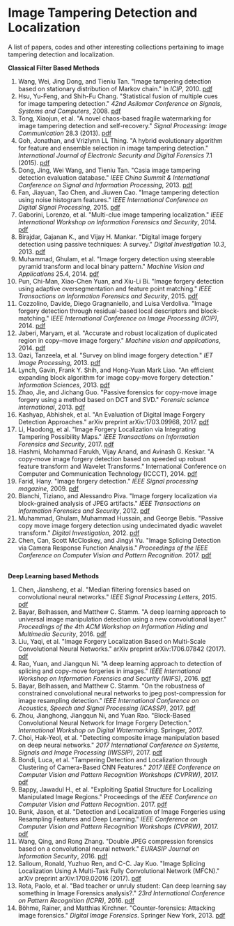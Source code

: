 # Image Tampering Detection and Localization
A list of papers, codes and other interesting collections pertaining to image tampering detection and localization.

**Classical Filter Based Methods**<br />
1. Wang, Wei, Jing Dong, and Tieniu Tan. "Image tampering detection based on stationary distribution of Markov chain." In *ICIP*, 2010. [pdf](http://www.nlpr.ia.ac.cn/2010papers/gjhy/gh51.pdf)<br />
2. Hsu, Yu-Feng, and Shih-Fu Chang. "Statistical fusion of multiple cues for image tampering detection." *42nd Asilomar Conference on Signals, Systems and Computers*, 2008. [pdf](https://pdfs.semanticscholar.org/bc2f/8ab79ae9a28d450f5391db8ab3faadf2a0d1.pdf)<br />
3. Tong, Xiaojun, et al. "A novel chaos-based fragile watermarking for image tampering detection and self-recovery." *Signal Processing: Image Communication* 28.3 (2013). [pdf](http://www.sciencedirect.com/science/article/pii/S092359651200224X) <br/>
4. Goh, Jonathan, and Vrizlynn LL Thing. "A hybrid evolutionary algorithm for feature and ensemble selection in image tampering detection." *International Journal of Electronic Security and Digital Forensics* 7.1 (2015). [pdf](http://oar.a-star.edu.sg/jspui/bitstream/123456789/1674/1/A_HybridEvol_ImgTampering_2015.pdf) <br/>
5. Dong, Jing, Wei Wang, and Tieniu Tan. "Casia image tampering detection evaluation database." *IEEE China Summit & International Conference on Signal and Information Processing*, 2013. [pdf](http://ieeexplore.ieee.org/abstract/document/6625374/) <br/>
6. Fan, Jiayuan, Tao Chen, and Jiuwen Cao. "Image tampering detection using noise histogram features." *IEEE International Conference on Digital Signal Processing*, 2015. [pdf](http://ieeexplore.ieee.org/abstract/document/7252037/)<br/>
7. Gaborini, Lorenzo, et al. "Multi-clue image tampering localization." *IEEE International Workshop on Information Forensics and Security*, 2014. [pdf](http://ai2-s2-pdfs.s3.amazonaws.com/081e/8fb55369588cbd0f9b032c4e20fdeca1c7e6.pdf)
8. Birajdar, Gajanan K., and Vijay H. Mankar. "Digital image forgery detection using passive techniques: A survey." *Digital Investigation 10.3*, 2013. [pdf](http://www.dxsx.net/admin/editor/upload/201412/2014122915411949.pdf)<br/>
9. Muhammad, Ghulam, et al. "Image forgery detection using steerable pyramid transform and local binary pattern." *Machine Vision and Applications* 25.4, 2014. [pdf](http://link.springer.com/article/10.1007/s00138-013-0547-4)<br/>
10. Pun, Chi-Man, Xiao-Chen Yuan, and Xiu-Li Bi. "Image forgery detection using adaptive oversegmentation and feature point matching." *IEEE Transactions on Information Forensics and Security*, 2015. [pdf](http://kresttechnology.com/krest-academic-projects/krest-mtech-projects/ECE/MTech%20DSP%202015-16/MTech%20DSP%20BasePaper%202015-16/19.pdf)<br/>
11. Cozzolino, Davide, Diego Gragnaniello, and Luisa Verdoliva. "Image forgery detection through residual-based local descriptors and block-matching." *IEEE International Conference on Image Processing (ICIP)*, 2014. [pdf](http://ieeexplore.ieee.org/abstract/document/7026072/)<br/>
12. Jaberi, Maryam, et al. "Accurate and robust localization of duplicated region in copy–move image forgery." *Machine vision and applications*, 2014. [pdf](http://faculty.ksu.edu.sa/ghulam/Documents/Image%20Forgery%20Project/2013%20-%20MVAP%20-%20Accuracte%20and%20Robust%20Localization.pdf)<br/>
13. Qazi, Tanzeela, et al. "Survey on blind image forgery detection." *IET Image Processing*, 2013. [pdf](http://ieeexplore.ieee.org/iel7/4149689/6648770/06648773.pdf)<br/>
14. Lynch, Gavin, Frank Y. Shih, and Hong-Yuan Mark Liao. "An efficient expanding block algorithm for image copy-move forgery detection." *Information Sciences*, 2013. [pdf](https://web.njit.edu/~gl32/publications/Lynch_et_al_2013_An_Efficient_Expanding_Block_Algorithm.pdf)<br/>
15. Zhao, Jie, and Jichang Guo. "Passive forensics for copy-move image forgery using a method based on DCT and SVD." *Forensic science international*, 2013. [pdf](https://www.mathworks.com/matlabcentral/answers/uploaded_files/38317/1-s2.0-S0379073813004301-main.pdf)
16. Kashyap, Abhishek, et al. "An Evaluation of Digital Image Forgery Detection Approaches." arXiv preprint arXiv:1703.09968, 2017. [pdf](https://arxiv.org/pdf/1703.09968)<br/>
17. Li, Haodong, et al. "Image Forgery Localization via Integrating Tampering Possibility Maps." *IEEE Transactions on Information Forensics and Security*, 2017. [pdf](http://ieeexplore.ieee.org/abstract/document/7829291/)<br/>
18. Hashmi, Mohammad Farukh, Vijay Anand, and Avinash G. Keskar. "A copy-move image forgery detection based on speeded up robust feature transform and Wavelet Transforms." International Conference on Computer and Communication Technology (ICCCT), 2014. [pdf](https://www.researchgate.net/profile/Vijay_Anand45/publication/277608529_A_copy-move_image_forgery_detection_based_on_speeded_up_robust_feature_transform_and_Wavelet_Transforms/links/556eaea708aeccd7773f72b4.pdf)<br/>
19. Farid, Hany. "Image forgery detection." *IEEE Signal processing magazine*, 2009. [pdf](http://www.ccse.kfupm.edu.sa/~ahmadsm/coe589-121/farid2009-image-forgery.pdf)<br/>
20. Bianchi, Tiziano, and Alessandro Piva. "Image forgery localization via block-grained analysis of JPEG artifacts." *IEEE Transactions on Information Forensics and Security*, 2012. [pdf](http://porto.polito.it/2505892/1/bian_TIFS2012_OA.pdf)<br/>
21. Muhammad, Ghulam, Muhammad Hussain, and George Bebis. "Passive copy move image forgery detection using undecimated dyadic wavelet transform." *Digital Investigation*, 2012. [pdf](https://pdfs.semanticscholar.org/facc/8ca2658fdf340f5d23fda6e7985ca03bbbca.pdf)<br/>
22. Chen, Can, Scott McCloskey, and Jingyi Yu. "Image Splicing Detection via Camera Response Function Analysis." *Proceedings of the IEEE Conference on Computer Vision and Pattern Recognition*. 2017. [pdf](http://openaccess.thecvf.com/content_cvpr_2017/papers/Chen_Image_Splicing_Detection_CVPR_2017_paper.pdf)<br/><br/>

**Deep Learning based Methods**<br/>
1. Chen, Jiansheng, et al. "Median filtering forensics based on convolutional neural networks." *IEEE Signal Processing Letters*, 2015. [pdf](http://ai2-s2-pdfs.s3.amazonaws.com/bfe4/567298070b9cb37eccc69359155c6118e736.pdf)<br/>
2. Bayar, Belhassen, and Matthew C. Stamm. "A deep learning approach to universal image manipulation detection using a new convolutional layer." *Proceedings of the 4th ACM Workshop on Information Hiding and Multimedia Security*, 2016. [pdf](http://www.ece.drexel.edu/stamm/papers/Bayar_IHMMSec_2016.pdf)<br/>
3. Liu, Yaqi, et al. "Image Forgery Localization Based on Multi-Scale Convolutional Neural Networks." arXiv preprint arXiv:1706.07842 (2017). [pdf](https://arxiv.org/pdf/1706.07842)<br/>
4. Rao, Yuan, and Jiangqun Ni. "A deep learning approach to detection of splicing and copy-move forgeries in images." *IEEE International Workshop on Information Forensics and Security (WIFS)*, 2016. [pdf](http://ieeexplore.ieee.org/abstract/document/7823911/)<br/>
5. Bayar, Belhassen, and Matthew C. Stamm. "On the robustness of constrained convolutional neural networks to jpeg post-compression for image resampling detection." *IEEE International Conference on Acoustics, Speech and Signal Processing (ICASSP)*, 2017. [pdf](http://misl.ece.drexel.edu/wp-content/uploads/2017/08/Bayar_ICASSP_2017.pdf)<br/>
6. Zhou, Jianghong, Jiangqun Ni, and Yuan Rao. "Block-Based Convolutional Neural Network for Image Forgery Detection." *International Workshop on Digital Watermarking*. Springer, 2017. <br/>
7. Choi, Hak-Yeol, et al. "Detecting composite image manipulation based on deep neural networks." *2017 International Conference on Systems, Signals and Image Processing (IWSSIP)*, 2017. [pdf](http://hklee.kaist.ac.kr/publications/2017%20IWSSIP(with%20Choi%20Hak%20Yeol).pdf)<br/>
8. Bondi, Luca, et al. "Tampering Detection and Localization through Clustering of Camera-Based CNN Features." *2017 IEEE Conference on Computer Vision and Pattern Recognition Workshops (CVPRW)*, 2017. [pdf](http://openaccess.thecvf.com/content_cvpr_2017_workshops/w28/papers/Tubaro_Tampering_Detection_and_CVPR_2017_paper.pdf)<br/>
9. Bappy, Jawadul H., et al. "Exploiting Spatial Structure for Localizing Manipulated Image Regions." Proceedings of the *IEEE Conference on Computer Vision and Pattern Recognition*. 2017. [pdf](http://www.ee.ucr.edu/~mbappy/pubs/ICCV2017.pdf)<br/>
10. Bunk, Jason, et al. "Detection and Localization of Image Forgeries using Resampling Features and Deep Learning." *IEEE Conference on Computer Vision and Pattern Recognition Workshops (CVPRW)*, 2017. [pdf](https://arxiv.org/pdf/1707.00433)<br/>
11. Wang, Qing, and Rong Zhang. "Double JPEG compression forensics based on a convolutional neural network." *EURASIP Journal on Information Security*, 2016. [pdf](http://link.springer.com/article/10.1186/s13635-016-0047-y)<br/>
12. Salloum, Ronald, Yuzhuo Ren, and C-C. Jay Kuo. "Image Splicing Localization Using A Multi-Task Fully Convolutional Network (MFCN)." arXiv preprint arXiv:1709.02016 (2017). [pdf](https://arxiv.org/pdf/1709.02016)<br/>
13. Rota, Paolo, et al. "Bad teacher or unruly student: Can deep learning say something in Image Forensics analysis?." *23rd International Conference on Pattern Recognition (ICPR)*, 2016. [pdf](http://ieeexplore.ieee.org/abstract/document/7900012/)<br/>
14. Böhme, Rainer, and Matthias Kirchner. "Counter-forensics: Attacking image forensics." *Digital Image Forensics*. Springer New York, 2013. [pdf](https://www.is.uni-muenster.de/security/publications/BK2012_Counter_Forensics_preprint.pdf)<br/>


